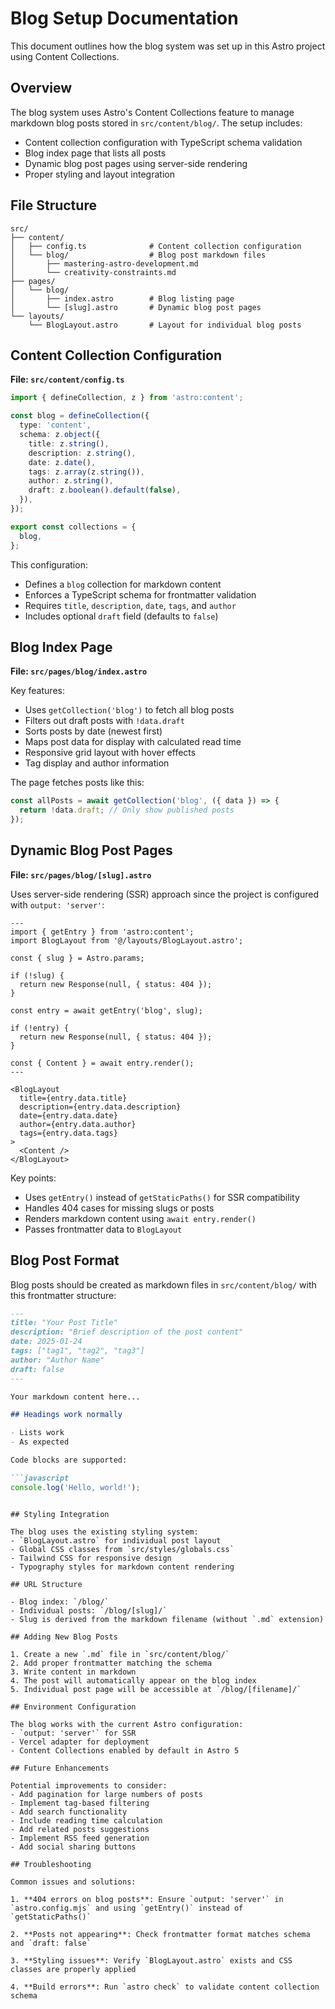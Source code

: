 # Blog Setup Documentation

This document outlines how the blog system was set up in this Astro project using Content Collections.

## Overview

The blog system uses Astro's Content Collections feature to manage markdown blog posts stored in `src/content/blog/`. The setup includes:

- Content collection configuration with TypeScript schema validation
- Blog index page that lists all posts
- Dynamic blog post pages using server-side rendering
- Proper styling and layout integration

## File Structure

```
src/
├── content/
│   ├── config.ts              # Content collection configuration
│   └── blog/                  # Blog post markdown files
│       ├── mastering-astro-development.md
│       └── creativity-constraints.md
├── pages/
│   └── blog/
│       ├── index.astro        # Blog listing page
│       └── [slug].astro       # Dynamic blog post pages
└── layouts/
    └── BlogLayout.astro       # Layout for individual blog posts
```

## Content Collection Configuration

**File: `src/content/config.ts`**

```typescript
import { defineCollection, z } from 'astro:content';

const blog = defineCollection({
  type: 'content',
  schema: z.object({
    title: z.string(),
    description: z.string(),
    date: z.date(),
    tags: z.array(z.string()),
    author: z.string(),
    draft: z.boolean().default(false),
  }),
});

export const collections = {
  blog,
};
```

This configuration:
- Defines a `blog` collection for markdown content
- Enforces a TypeScript schema for frontmatter validation
- Requires `title`, `description`, `date`, `tags`, and `author`
- Includes optional `draft` field (defaults to `false`)

## Blog Index Page

**File: `src/pages/blog/index.astro`**

Key features:
- Uses `getCollection('blog')` to fetch all blog posts
- Filters out draft posts with `!data.draft`
- Sorts posts by date (newest first)
- Maps post data for display with calculated read time
- Responsive grid layout with hover effects
- Tag display and author information

The page fetches posts like this:
```javascript
const allPosts = await getCollection('blog', ({ data }) => {
  return !data.draft; // Only show published posts
});
```

## Dynamic Blog Post Pages

**File: `src/pages/blog/[slug].astro`**

Uses server-side rendering (SSR) approach since the project is configured with `output: 'server'`:

```astro
---
import { getEntry } from 'astro:content';
import BlogLayout from '@/layouts/BlogLayout.astro';

const { slug } = Astro.params;

if (!slug) {
  return new Response(null, { status: 404 });
}

const entry = await getEntry('blog', slug);

if (!entry) {
  return new Response(null, { status: 404 });
}

const { Content } = await entry.render();
---

<BlogLayout 
  title={entry.data.title}
  description={entry.data.description}
  date={entry.data.date}
  author={entry.data.author}
  tags={entry.data.tags}
>
  <Content />
</BlogLayout>
```

Key points:
- Uses `getEntry()` instead of `getStaticPaths()` for SSR compatibility
- Handles 404 cases for missing slugs or posts
- Renders markdown content using `await entry.render()`
- Passes frontmatter data to `BlogLayout`

## Blog Post Format

Blog posts should be created as markdown files in `src/content/blog/` with this frontmatter structure:

```markdown
---
title: "Your Post Title"
description: "Brief description of the post content"
date: 2025-01-24
tags: ["tag1", "tag2", "tag3"]
author: "Author Name"
draft: false
---

Your markdown content here...

## Headings work normally

- Lists work
- As expected

Code blocks are supported:

```javascript
console.log('Hello, world!');
```
```

## Styling Integration

The blog uses the existing styling system:
- `BlogLayout.astro` for individual post layout
- Global CSS classes from `src/styles/globals.css`
- Tailwind CSS for responsive design
- Typography styles for markdown content rendering

## URL Structure

- Blog index: `/blog/`
- Individual posts: `/blog/[slug]/`
- Slug is derived from the markdown filename (without `.md` extension)

## Adding New Blog Posts

1. Create a new `.md` file in `src/content/blog/`
2. Add proper frontmatter matching the schema
3. Write content in markdown
4. The post will automatically appear on the blog index
5. Individual post page will be accessible at `/blog/[filename]/`

## Environment Configuration

The blog works with the current Astro configuration:
- `output: 'server'` for SSR
- Vercel adapter for deployment
- Content Collections enabled by default in Astro 5

## Future Enhancements

Potential improvements to consider:
- Add pagination for large numbers of posts
- Implement tag-based filtering
- Add search functionality
- Include reading time calculation
- Add related posts suggestions
- Implement RSS feed generation
- Add social sharing buttons

## Troubleshooting

Common issues and solutions:

1. **404 errors on blog posts**: Ensure `output: 'server'` in `astro.config.mjs` and using `getEntry()` instead of `getStaticPaths()`

2. **Posts not appearing**: Check frontmatter format matches schema and `draft: false`

3. **Styling issues**: Verify `BlogLayout.astro` exists and CSS classes are properly applied

4. **Build errors**: Run `astro check` to validate content collection schema